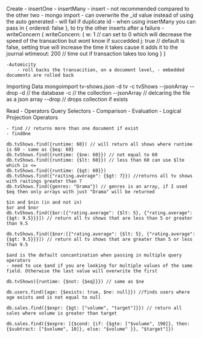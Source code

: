 Create
    - insertOne
    - insertMany
    - insert - not recommended compared to the other two
    - mongo import 
    - can overwrite the _id value instead of using the auto generated
    - will fail if duplicate id
    - when using insertMany you can pass in { ordered: false }, to try the other inserts after a failure
    - writeConcern
       {
           writeConcern: { 
               w: 1 // can set to 0 which will decrease the speed of the transaction but wont know if succedded
               j: true // default is false, setting true will increase the time it takes cause it adds it to the journal 
               wtimeout: 200 // time out if transaction takes too long 
            }
       }

    -Automicity
        - roll backs the transacition, on a document level, - embedded documents are rolled back

Importing Data
mongoimport tv-shows.json -d tv -c tvShows --jsonArray --drop
 -d // the database
 -c // the collection
 --jsonArray // delcaring the file as a json array
 --drop // drops collection if exists

 
Read
    - Operators
        Query Selectors
            - Comparison
            - Evaluation
            - Logical
        Projection Operators

    - find // returns more than one document if exist
    - findOne

    db.tvShows.find({runtime: 60}) // will return all shows where runtime is 60 - same as {$eq: 60}
    db.tvShows.find({runtime: {$ne: 60}}) // not equal to 60
    db.tvShows.find({runtime: {$lt: 60}}) // less than 60 can use $lte which is <=
    db.tvShows.find({runtime: {$gt: 60}})
    db.tvShows.find({"raiting.average": {$gt: 7}}) //returns all tv shows with raitings greater than 7
    db.tvShows.find({genres: "Drama"}) // genres is an array, if I used $eq then only arrays with just "Drama" will be returned

    $in and $nin (in and not in)
    $or and $nor 
    db.tvShows.find({$or:[{"rating.average": {$lt: 5}, {"rating.average": {$gt: 9.5}}}]) // return all tv shows that are less than 5 or greater than 9.5

    db.tvShows.find({$nor:[{"rating.average": {$lt: 5}, {"rating.average": {$gt: 9.5}}}]) // return all tv shows that are greater than 5 or less than 9.5

    $and is the default concantination when passing in multiple query operators
    - need to use $and if you are looking for multiple values of the same field. Otherwise the last value will overwrite the first

    db.tvShows({runtime: {$not: {$eq}}}) // same as $ne

    db.users.find({age: {$exists: true, $ne: null}}) //finds users where age exists and is not equal to null

    db.sales.find({$expr: {$gt: ["volume", "target"]}}) // return all sales where volume is greater than target

    db.sales.find({$expre: [{$cond: {if: {$gte: ["$volume", 190]}, then: {$subtract: ["$volume", 10]}, else: "$volume" }}, "$target"]}) 